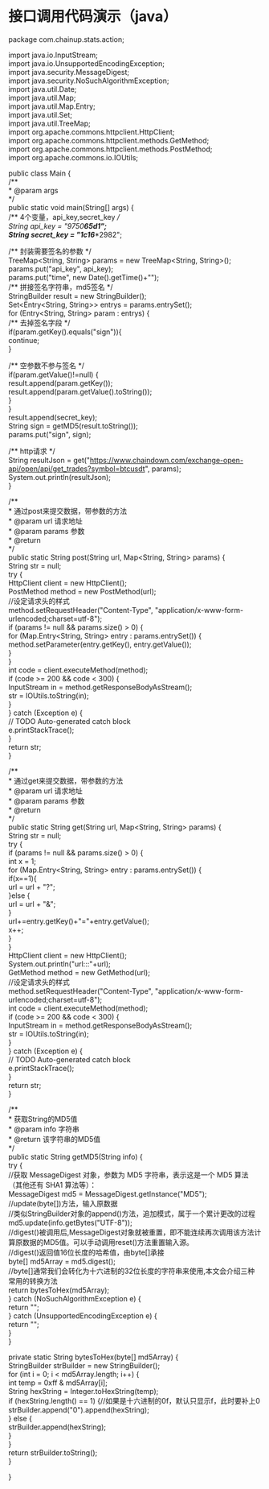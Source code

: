# 接口调用代码演示（java）

package com.chainup.stats.action;        <br>

import java.io.InputStream;        <br>
import java.io.UnsupportedEncodingException;        <br>
import java.security.MessageDigest;        <br>
import java.security.NoSuchAlgorithmException;        <br>
import java.util.Date;        <br>
import java.util.Map;        <br>
import java.util.Map.Entry;        <br>
import java.util.Set;        <br>
import java.util.TreeMap;        <br>
import org.apache.commons.httpclient.HttpClient;        <br>
import org.apache.commons.httpclient.methods.GetMethod;        <br>
import org.apache.commons.httpclient.methods.PostMethod;        <br>
import org.apache.commons.io.IOUtils;        <br>

public class Main {        <br>
/**        <br>
\* @param args        <br>
\*/        <br>
public static void main(String[] args) {        <br>
/** 4个变量，api_key,secret_key */        <br>
String api_key = "9750******************65d1";        <br>
String secret_key = "1c16******************2982";        <br>

/** 封装需要签名的参数 \*/        <br>
TreeMap<String, String> params = new TreeMap<String, String>();        <br>
params.put("api_key", api_key);        <br>
params.put("time", new Date().getTime()+"");        <br>
/** 拼接签名字符串，md5签名 \*/        <br>
StringBuilder result = new StringBuilder();        <br>
Set<Entry<String, String>> entrys = params.entrySet();        <br>
for (Entry<String, String> param : entrys) {        <br>
/** 去掉签名字段 */        <br>
if(param.getKey().equals("sign")){        <br>
continue;        <br>
}        <br>

/** 空参数不参与签名 */        <br>
if(param.getValue()!=null) {        <br>
result.append(param.getKey());        <br>
result.append(param.getValue().toString());        <br>
}        <br>
}        <br>
result.append(secret_key);        <br>
String sign = getMD5(result.toString());        <br>
params.put("sign", sign);        <br>

/** http请求 */        <br>
String resultJson = get("https://www.chaindown.com/exchange-open-api/open/api/get_trades?symbol=btcusdt", params);        <br>
System.out.println(resultJson);        <br>
}        <br>




/**        <br>
\* 通过post来提交数据，带参数的方法        <br>
\* @param url 请求地址        <br>
\* @param params 参数        <br>
\* @return        <br>
*/        <br>
public static String post(String url, Map<String, String> params) {        <br>
String str = null;        <br>
try {        <br>
HttpClient client = new HttpClient();        <br>
PostMethod method = new PostMethod(url);        <br>
//设定请求头的样式        <br>
method.setRequestHeader("Content-Type", "application/x-www-form-urlencoded;charset=utf-8");        <br>
if (params != null && params.size() > 0) {        <br>
for (Map.Entry<String, String> entry : params.entrySet()) {        <br>
method.setParameter(entry.getKey(), entry.getValue());        <br>
}        <br>
}        <br>
int code = client.executeMethod(method);        <br>
if (code >= 200 && code < 300) {        <br>
InputStream in = method.getResponseBodyAsStream();        <br>
str = IOUtils.toString(in);        <br>
}        <br>
} catch (Exception e) {        <br>
// TODO Auto-generated catch block        <br>
e.printStackTrace();        <br>
}        <br>
return str;        <br>
}        <br>

/**        <br>
\* 通过get来提交数据，带参数的方法        <br>
\* @param url 请求地址        <br>
\* @param params 参数        <br>
\* @return        <br>
*/        <br>
public static String get(String url, Map<String, String> params) {        <br>
String str = null;        <br>
try {        <br>
if (params != null && params.size() > 0) {        <br>
int x = 1;        <br>
for (Map.Entry<String, String> entry : params.entrySet()) {        <br>
if(x==1){        <br>
url = url + "?";        <br>
}else {        <br>
url = url + "&";        <br>
}        <br>
url+=entry.getKey()+"="+entry.getValue();        <br>
x++;        <br>
}        <br>
}        <br>
HttpClient client = new HttpClient();        <br>
System.out.println("url:::"+url);        <br>
GetMethod method = new GetMethod(url);        <br>
//设定请求头的样式        <br>
method.setRequestHeader("Content-Type", "application/x-www-form-urlencoded;charset=utf-8");        <br>
int code = client.executeMethod(method);        <br>
if (code >= 200 && code < 300) {        <br>
InputStream in = method.getResponseBodyAsStream();        <br>
str = IOUtils.toString(in);        <br>
}        <br>
} catch (Exception e) {        <br>
// TODO Auto-generated catch block        <br>
e.printStackTrace();        <br>
}        <br>
return str;        <br>
}        <br>


/**        <br>
\* 获取String的MD5值        <br>
\* @param info 字符串        <br>
\* @return 该字符串的MD5值        <br>
*/        <br>
public static String getMD5(String info) {        <br>
try {        <br>
//获取 MessageDigest 对象，参数为 MD5 字符串，表示这是一个 MD5 算法（其他还有 SHA1 算法等）：        <br>
MessageDigest md5 = MessageDigest.getInstance("MD5");        <br>
//update(byte[])方法，输入原数据        <br>
//类似StringBuilder对象的append()方法，追加模式，属于一个累计更改的过程        <br>
md5.update(info.getBytes("UTF-8"));        <br>
//digest()被调用后,MessageDigest对象就被重置，即不能连续再次调用该方法计算原数据的MD5值。可以手动调用reset()方法重置输入源。        <br>
//digest()返回值16位长度的哈希值，由byte[]承接        <br>
byte[] md5Array = md5.digest();        <br>
//byte[]通常我们会转化为十六进制的32位长度的字符串来使用,本文会介绍三种常用的转换方法        <br>
return bytesToHex(md5Array);        <br>
} catch (NoSuchAlgorithmException e) {        <br>
return "";        <br>
} catch (UnsupportedEncodingException e) {        <br>
return "";        <br>
}        <br>
}        <br>

private static String bytesToHex(byte[] md5Array) {        <br>
StringBuilder strBuilder = new StringBuilder();        <br>
for (int i = 0; i < md5Array.length; i++) {        <br>
int temp = 0xff & md5Array[i];        <br>
String hexString = Integer.toHexString(temp);        <br>
if (hexString.length() == 1) {//如果是十六进制的0f，默认只显示f，此时要补上0        <br>
strBuilder.append("0").append(hexString);        <br>
} else {        <br>
strBuilder.append(hexString);        <br>
}        <br>
}        <br>
return strBuilder.toString();        <br>
}        <br>

}
